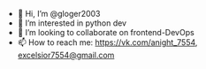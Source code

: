 - 👋 Hi, I’m @gloger2003
- 👀 I’m interested in python dev
- 💞️ I’m looking to collaborate on frontend-DevOps
- 📫 How to reach me: https://vk.com/anight_7554, excelsior7554@gmail.com
